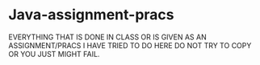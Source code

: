 # Java-assignment-pracs

EVERYTHING THAT IS DONE IN CLASS OR IS GIVEN AS AN ASSIGNMENT/PRACS I HAVE TRIED TO DO HERE 
DO NOT TRY TO COPY OR YOU JUST MIGHT FAIL.
